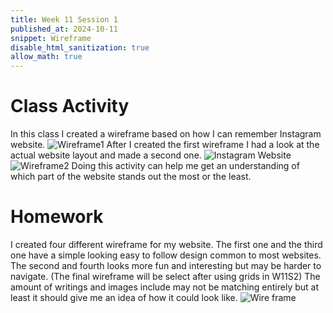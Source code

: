 ```yaml
---
title: Week 11 Session 1
published_at: 2024-10-11
snippet: Wireframe
disable_html_sanitization: true
allow_math: true
---
```


# Class Activity
In this class I created a wireframe based on how I can remember Instagram website.
![Wireframe1](W11S1_1.png)
After I created the first wireframe I had a look at the actual website layout and made a second one.
![Instagram Website](Insta_page.png)
![Wireframe2](W11S1_2.png)
Doing this activity can help me get an understanding of which part of the website stands out the most or the least.

# Homework
I created four different wireframe for my website. The first one and the third one have a simple looking easy to follow design common to most websites. The second and fourth looks more fun and interesting but may be harder to navigate. (The final wireframe will be select after using grids in W11S2) The amount of writings and images include may not be matching entirely but at least it should give me an idea of how it could look like.
![Wire frame](W11S1_3.png)